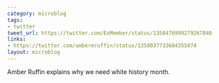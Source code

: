 ```yaml
---
category: microblog
tags:
- twitter
tweet_url: https://twitter.com/ExMember/status/1358476999279267840
links:
- https://twitter.com/ambermruffin/status/1358037733684355074
layout: microblog
---
```

Amber Ruffin explains why we need white history month.
